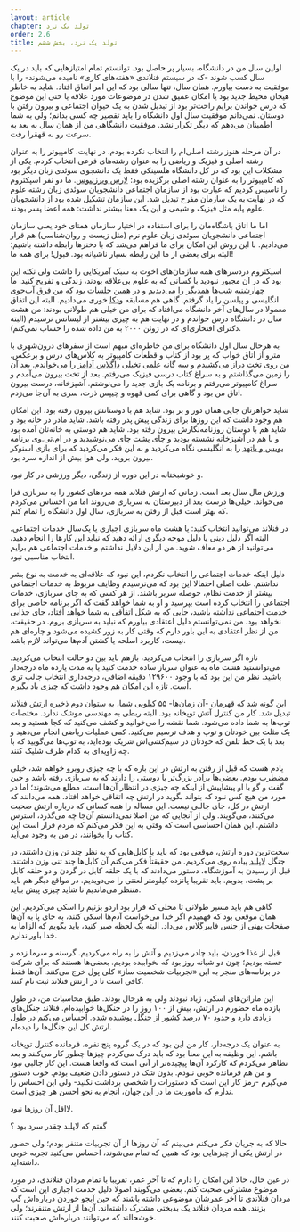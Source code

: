```yaml
---
layout: article
chapter: تولد یک نرد
order: 2.6
title: تولد یک نرد، بخش ششم
---
```



اولین سال من در دانشگاه، بسیار پر حاصل بود. توانستم تمام امتیازهایی که باید در یک سال کسب شوند -که در سیستم فنلاندی «هفته‌های کاری» نامیده می‌شوند- را با موفقیت به دست بیاورم. همان سال، تنها سالی بود که این امر اتفاق افتاد. شاید به خاطر هیجان محیط جدید بود یا امکان عمیق شدن در موضوعات مورد علاقه یا حتی این موضوع که درس‌ خواندن‌ برایم راحت‌تر بود از تبدیل شدن به یک حیوان اجتماعی و بیرون رفتن با دوستان. نمی‌دانم موفقیت سال اول دانشگاه را باید تقصیر چه کسی بدانم؛ ولی به شما اطمینان می‌دهم که دیگر تکرار نشد. موفقیت دانشگاهی من از همان سال به بعد به سرعت رو به قهقرا رفت.

در آن مرحله هنوز رشته اصلی‌ام را انتخاب نکرده بودم. در نهایت، کامپیوتر را به عنوان رشته اصلی و فیزیک و ریاضی را به عنوان رشته‌های فرعی انتخاب کردم. یکی از مشکلات این بود که در کل دانشگاه هلسینکی فقط یک دانشجوی سوئدی زبان دیگر بود که کامپیوتر را به عنوان رشته اصلی برگزیده بود؛ <abbr title=" Lars Wirzenius">لارس ویرزنیوس</abbr >. ما دو نفر اسپکتروم را تاسیس کردیم که عبارت بود از سازمان اجتماعی دانشجویان سوئدی زبان رشته‌ علوم که در نهایت به یک سازمان مفرح تبدیل شد. این سازمان تشکیل شده بود از دانشجویان علوم پایه مثل فیزیک و شیمی و این یک معنا بیشتر نداشت: همه اعضا پسر بودند. 

اما ما اتاق باشگاه‌مان را برای استفاده در اختیار سازمان همتای خود یعنی سازمان اجتماعی دانشجویان سوئدی زبان علوم نرم (مثل زیست و روان‌شناسی) هم قرار می‌دادیم. با این روش این امکان برای ما فراهم می‌شد که با دخترها رابطه داشته باشیم؛ البته برای بعضی از ما این رابطه بسیار ناشیانه بود. قبول!‌ برای همه ما!

اسپکتروم دردسرهای همه سازمان‌های اخوت به سبک آمریکایی را داشت ولی نکته این بود که در آن مجبور نبودید با کسانی که به علوم بی‌علاقه بودند، زندگی و تفریح کنید. ما چهارشنبه‌ شب‌ها همدیگر را می‌دیدیم و در همین جلسات بود که من فرق آب‌جوی انگلیسی و پیلسن را یاد گرفتم. گاهی هم مسابقه <abbr title=" Vodka">ودکا</abbr > خوری می‌دادیم. البته این اتفاق معمولا در سال‌های آخر دانشگاه می‌افتاد که برای من خیلی هم طولانی بودند: من هشت سال در دانشگاه درس خواندم و در نهایت هم به چیزی بیشتر از لیسانس نرسیدم (البته دکترای افتخاری‌ای که در ژوئن ۲۰۰۰ به من داده شده را حساب نمی‌کنم). 

به هرحال سال اول دانشگاه برای من خاطره‌ای مبهم است از سفرهای درون‌شهری با مترو از اتاق خواب که پر بود از کتاب و قطعات کامپیوتر به کلاس‌های درس و برعکس. من روی تخت دراز می‌کشیدم و سه گانه علمی تخیلی <abbr title="Douglas Adams - منظور لینوس سه گانه راهنمای مسافران مجانی کهکشان است که شدیدا خواندنش به هر گیک توصیه می شود. یک رمان طنز علمی تخیلی که جلد اول آن هم به فارسی ترجمه شده.">داگلاس آدامز</abbr > را می‌خواندم. بعد آن را زمین می‌گذاشتم و به سراغ کتاب درسی فیزیک می‌رفتم. بعد از تخت بیرون می‌آمدم و سراغ کامپیوتر می‌رفتم و برنامه یک بازی جدید را می‌نوشتم. آشپزخانه، درست بیرون اتاق من بود و گاهی برای کمی قهوه و چیپس ذرت، سری به آن‌جا می‌زدم. 

شاید خواهرتان جایی همان دور و بر بود. شاید هم با دوستانش بیرون رفته بود. این امکان هم وجود داشت که این روزها برای زندگی پیش پدر رفته باشد. شاید مادر در خانه بود و شاید هم با دوستان روزنامه‌نگارش بیرون رفته بود. شاید هم دوستی به خانه‌تان آمده بود و با هم در آشپزخانه نشسته بودید و چای پشت چای می‌نوشیدید و در ام.تی.وی برنامه <abbr title=" Bevis and Butthead">بویس و باتهد</abbr > را به انگلیسی نگاه می‌کردید و به این فکر می‌کردید که برای بازی اسنوکر بیرون بروید، ولی هوا بیش از اندازه سرد بود. 

و خوشبختانه در این دوره از زندگی، دیگر ورزشی در کار نبود. 

ورزش مال سال بعد است. زمانی که ارتش فنلاند همه مردهای کشور را به سربازی فرا می‌خواند. خیلی‌ها درست بعد از دبیرستان به سربازی می‌روند اما من احساس می‌کردم که بهتر است قبل از رفتن به سربازی، سال اول دانشگاه را تمام کنم. 

در فنلاند می‌توانید انتخاب کنید: یا هشت ماه سربازی اجباری یا یک‌سال خدمات اجتماعی. البته اگر دلیل دینی یا دلیل موجه دیگری ارائه دهید که نباید این کارها را انجام دهید، می‌توانید از هر دو معاف شوید. من از این دلایل نداشتم و خدمات اجتماعی هم برایم انتخاب مناسبی نبود. 

دلیل اینکه خدمات اجتماعی را انتخاب نکردم، این نبود که علاقه‌ای به خدمت به نوع بشر نداشتم. علت اصلی احتمالا این بود که می‌ترسیدم وظایف مربوط به خدمات اجتماعی بیشتر از خدمت نظام، حوصله سربر باشند. از هر کسی که به جای سربازی،‌ خدمات اجتماعی را انتخاب کرده است بپرسید و او به شما خواهد گفت که اگر برنامه خاصی برای خدمت اجتماعی نداشته باشید، جایی که به شکل اتفاقی به شما خواهد افتاد، جای جذابی نخواهد بود. من نمی‌توانستم دلیل اعتقادی بیاورم که نباید به سربازی بروم. در حقیقت، من از نظر اعتقادی به این باور دارم که وقتی کار به زور کشیده می‌شود و چاره‌ای هم نیست، کاربرد اسلحه یا کشتن آدم‌ها می‌تواند لازم باشد. 

تازه اگر سربازی را انتخاب می‌کردید، بازهم باید بین دو حالت انتخاب می‌کردید. می‌توانستید هشت ماه به عنوان سرباز ساده خدمت کنید یا به مدت یازده ماه درجه‌دار باشید. نظر من این بود که با وجود ۱۲۹۶۰۰ دقیقه اضافی، درجه‌داری انتخاب جالب تری است. تازه این امکان هم وجود داشت که چیزی یاد بگیرم. 

این گونه شد که قهرمان -آن زمان‌ها- ۵۵ کیلویی شما، به ستوان دوم ذخیره ارتش فنلاند تبدیل شد. کار من کنترل آتش توپخانه بود. البته ربطی به مهندسی موشک ندارد. مختصات توپ‌ها به شما داده می‌شود. شما نقشه را می‌خوانید و کشف می‌کنید که کجا هستید و بعد یک مثلث بین خودتان و توپ و هدف ترسیم می‌کنید. کمی عملیات ریاضی انجام می‌دهید و بعد با یک خط تلفن که خودتان در سیم‌کشی‌اش شریک بوده‌اید، به توپ‌ها می‌گویید که با چه زاویه‌ای به کدام طرف شلیک کنند. 

یادم هست که قبل از رفتن به ارتش در این باره که با چه چیزی روبرو خواهم شد، خیلی مضطرب بودم. بعضی‌ها برادر بزرگ‌تر یا دوستی را دارند که به سربازی رفته باشد و حین گفت و گو با او پیشاپیش از اینکه چه چیزی در انتظار آن‌ها است، مطلع می‌شوند؛ اما در مورد من هیچ کس نبود که بتواند بگوید در ارتش چه اتفاقی خواهد افتاد. همه می‌دانند که ارتش در کل، جای جالبی نیست. این مساله را همه کسانی که درباره ارتش صحبت می‌کنند، می‌گویند. ولی از آنجایی که من اصلا نمی‌دانستم آن‌جا چه می‌گذرد، استرس داشتم. این همان احساسی است که وقتی به این فکر می‌کنم که مردم قرار است این کتاب را بخوانند، در من به وجود می‌آید. 

سخت‌ترین دوره ارتش، موقعی بود که باید با کابل‌هایی که به نظر چند تن وزن داشتند، در جنگل <abbr title=" Lapland">لاپلند</abbr > پیاده روی می‌کردیم. من حقیقتاً فکر می‌کنم آن کابل‌ها چند تنی وزن داشتند. قبل از رسیدن به آموزشگاه، دستور می‌دادند که با یک حلقه کابل در گردن و دو حلقه کابل بر پشت، بدویم. باید تقریبا پانزده کیلومتر لعنتی را می‌دویدیم. در مواقع دیگر هم باید منتظر می‌ماندیم تا شاید چیزی پیش بیاید. 

گاهی هم باید مسیر طولانی تا محلی که قرار بود اردو بزنیم را اسکی می‌کردیم. این همان موقعی بود که فهمیدم اگر خدا می‌خواست آدم‌ها اسکی کنند، به جای پا به آن‌ها صفحات پهنی از جنس فایبرگلاس می‌داد. البته یک لحظه صبر کنید، باید بگویم که الزاما به خدا باور ندارم. 

قبل از غذا خوردن، باید چادر می‌زدیم و آتش را به راه می‌کردیم. گرسنه و سرما زده و خسته بودیم؛ چون دو شبانه روز بود که نخوابیده بودیم. بعضی‌ها هستند که برای شرکت در برنامه‌های منجر به این «تجربیات شخصیت ساز» کلی پول خرج می‌کنند. آن‌ها فقط کافی است تا در ارتش فنلاند ثبت نام کنند. 

این ماراتن‌های اسکی، زیاد نبودند ولی به هرحال بودند. طبق محاسبات من،‌ در طول یازده ماه حضورم در ارتش، بیش از ۱۰۰ روز را در جنگل‌ها خوابیده‌ام. فنلاند جنگل‌های زیادی دارد و حدود ۷۰ درصد کشور از جنگل پوشیده شده. احساس می‌کنم در طول ارتش کل این جنگل‌ها را دیده‌ام. 

به عنوان یک درجه‌دار، کار من این بود که در یک گروه پنج نفره، فرمانده کنترل توپخانه باشم. این وظیفه به این معنا بود که باید درک می‌کردم چیزها چطور کار می‌کنند و بعد تظاهر می‌کردم که کارکرد آن‌ها پیچیده‌تر از آنی است که واقعا هست. این کار جالبی نبود و من هم فرمانده خوبی نبودم. بدون شک در دستور دادن ضعیف بودم. خوب دستور می‌گیرم -رمز کار این است که دستورات را شخصی برداشت نکنید- ولی این احساس را ندارم که ماموریت ما در این جهان، انجام به نحو احسن هر چیزی است.

لااقل آن روزها نبود.

گفتم که لاپلند چقدر سرد بود ؟

حالا که به جریان فکر می‌کنم می‌بینم که آن روزها از آن تجربیات متنفر بودم؛ ولی حضور در ارتش یکی از چیزهایی بود که همین که تمام می‌شوند، احساس می‌کنید تجربه خوبی داشته‌اید. 

در عین حال، حالا این امکان را دارم که تا آخر عمر، تقریبا با تمام مردان فنلاندی، در مورد موضوع مشترکی صحبت کنم. بعضی می‌گویند اصولا دلیل خدمت اجباری این است که مردان فنلاندی تا آخر عمرشان موضوعی داشته باشند که حین آبجو خوردن درباره‌اش گپ بزنند. همه مردان فنلاند یک بدبختی مشترک داشته‌اند. آن‌ها از ارتش متنفرند؛ ولی خوشحالند که می‌توانند درباره‌اش صحبت کنند. 


